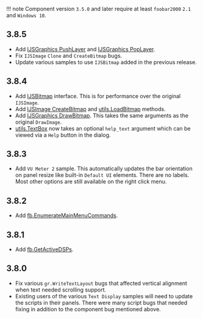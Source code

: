 !!! note
	Component version `3.5.0` and later require at least `foobar2000` `2.1` and `Windows 10`.

## 3.8.5
- Add [IJSGraphics PushLayer](../interfaces/IJSGraphics.md#pushlayerx-y-w-h) and [IJSGraphics PopLayer](../interfaces/IJSGraphics.md#poplayer).
- Fix `IJSImage` `Clone` and `CreateBitmap` bugs.
- Update various samples to use `IJSBitmap` added in the previous release. 

## 3.8.4
- Add [IJSBitmap](../interfaces/IJSBitmap.md) interface. This is for performance over the original `IJSImage`.
- Add [IJSImage CreateBitmap](../interfaces/IJSImage.md#createbitmap) and [utils.LoadBitmap](../namespaces/utils.md#utilsloadbitmappath-max_size) methods.
- Add [IJSGraphics DrawBitmap](../interfaces/IJSGraphics.md#drawbitmapbitmap-dstx-dsty-dstw-dsth-srcx-srcy-srcw-srch-opacity-angle). This takes the same arguments as the original `DrawImage`.
- [utils.TextBox](../namespaces/utils.md#utilstextboxprompt-title-default_value-help_text) now takes an
optional `help_text` argument which can be viewed via a `Help` button in the dialog.

## 3.8.3
- Add `VU Meter 2` sample. This automatically updates the bar orientation on panel resize
like built-in `Default UI` elements. There are no labels. Most other options are still
available on the right click menu.

## 3.8.2
- Add [fb.EnumerateMainMenuCommands](../namespaces/fb.md#fbenumeratemainmenucommands).

## 3.8.1
- Add [fb.GetActiveDSPs](../namespaces/fb.md#fbgetactivedsps).

## 3.8.0
- Fix various `gr.WriteTextLayout` bugs that affected vertical alignment when text needed scrolling support.
- Existing users of the various `Text Display` samples will need to update the scripts in their
panels. There were many script bugs that needed fixing in addition to the component bug mentioned above.
